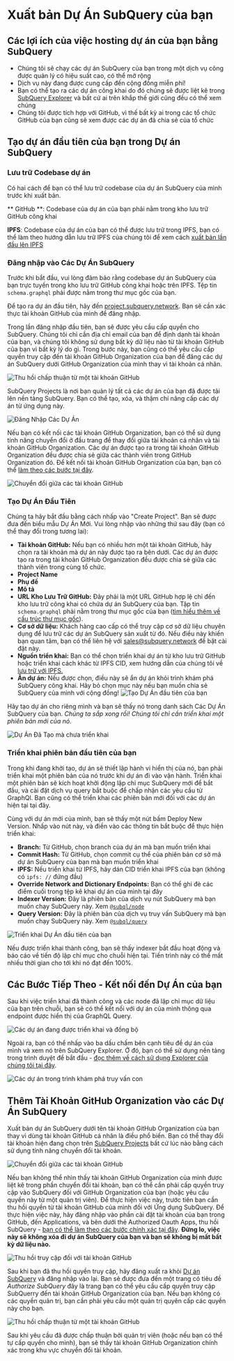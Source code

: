 # Xuất bản Dự Án SubQuery của bạn

## Các lợi ích của việc hosting dự án của bạn bằng SubQuery

- Chúng tôi sẽ chạy các dự án SubQuery của bạn trong một dịch vụ công được quản lý có hiệu suất cao, có thể mở rộng
- Dịch vụ này đang được cung cấp đến cộng đồng miễn phí!
- Bạn có thể tạo ra các dự án công khai do đó chúng sẽ được liệt kê trong [SubQuery Explorer](https://explorer.subquery.network) và bất cứ ai trên khắp thế giới cũng đều có thể xem chúng
- Chúng tôi được tích hợp với GitHub, vì thế bất kỳ ai trong các tổ chức GitHub của bạn cũng sẽ xem được các dự án đã chia sẻ của tổ chức

## Tạo dự án đầu tiên của bạn trong Dự án SubQuery

### Lưu trữ Codebase dự án

Có hai cách để bạn có thể lưu trữ codebase của dự án SubQuery của mình trước khi xuất bản.

** GitHub **: Codebase của dự án của bạn phải nằm trong kho lưu trữ GitHub công khai

**IPFS**: Codebase của dự án của bạn có thể được lưu trữ trong IPFS, bạn có thể làm theo hướng dẫn lưu trữ IPFS của chúng tôi để xem cách [xuất bản lần đầu lên IPFS](ipfs.md)

### Đăng nhập vào Các Dự Án SubQuery

Trước khi bắt đầu, vui lòng đảm bảo rằng codebase dự án SubQuery của bạn trực tuyến trong kho lưu trữ GitHub công khai hoặc trên IPFS. Tệp tin `schema.graphql` phải được nằm trong thư mục gốc của bạn.

Để tạo ra dự án đầu tiên, hãy đến [project.subquery.network](https://project.subquery.network). Bạn sẽ cần xác thực tài khoản GitHub của mình để đăng nhập.

Trong lần đăng nhập đầu tiên, bạn sẽ được yêu cầu cấp quyền cho SubQuery. Chúng tôi chỉ cần địa chỉ email của bạn để định dạnh tài khoản của bạn, và chúng tôi không sử dụng bất kỳ dữ liệu nào từ tài khoản GitHub của bạn vì bất kỳ lý do gì. Trong bước này, bạn cũng có thể yêu cầu cấp quyền truy cập đến tài khoản GitHub Organization của bạn để đăng các dự án SubQuery dưới GitHub Organization của mình thay vì tài khoản cá nhân.

![Thu hồi chấp thuận từ một tài khoản GitHub](/assets/img/project_auth_request.png)

SubQuery Projects là nơi bạn quản lý tất cả các dự án của bạn đã được tải lên nền tảng SubQuery. Bạn có thể tạo, xóa, và thậm chí nâng cấp các dự án từ ứng dụng này.

![Đăng Nhập Các Dự Án](/assets/img/projects-dashboard.png)

Nếu bạn có kết nối các tài khoản GitHub Organization, bạn có thể sử dụng tính năng chuyển đổi ở đầu trang để thay đổi giữa tài khoản cá nhân và tài khoản GitHub Organization. Các dự án được tạo ra trong tài khoản GitHub Organization đều được chia sẻ giữa các thành viên trong GitHub Organization đó. Để kết nối tài khoản GitHub Organization của bạn, bạn có thể [làm theo các bước tại đây](#add-github-organization-account-to-subquery-projects).

![Chuyển đổi giữa các tài khoản GitHub](/assets/img/projects-account-switcher.png)

### Tạo Dự Án Đầu Tiên

Chúng ta hãy bắt đầu bằng cách nhấp vào "Create Project". Bạn sẽ được đưa đến biểu mẫu Dự Án Mới. Vui lòng nhập vào những thứ sau đây (bạn có thể thay đổi trong tương lai):

- **Tài khoản GitHub:** Nếu bạn có nhiều hơn một tài khoản GitHub, hãy chọn ra tài khoản mà dự án này được tạo ra bên dưới. Các dự án được tạo ra trong tài khoản GitHub Organization đều được chia sẻ giữa các thành viên trong cùng tổ chức.
- **Project Name**
- **Phụ đề**
- **Mô tả**
- **URL Kho Lưu Trữ GitHub:** Đây phải là một URL GitHub hợp lệ chỉ đến kho lưu trữ công khai có chứa dự án SubQuery của bạn. Tập tin `schema.graphql` phải nằm trong thư mục gốc của bạn ([tìm hiểu thêm về cấu trúc thư mục gốc](../create/introduction.md#directory-structure)).
- **Cơ sở dữ liệu:** Khách hàng cao cấp có thể truy cập cơ sở dữ liệu chuyên dụng để lưu trữ các dự án SubQuery sản xuất từ đó. Nếu điều này khiến bạn quan tâm, bạn có thể liên hệ với [sales@subquery.network](mailto:sales@subquery.network) để bật cài đặt này.
- **Nguồn triển khai:** Bạn có thể chọn triển khai dự án từ kho lưu trữ GitHub hoặc triển khai cách khác từ IPFS CID, xem hướng dẫn của chúng tôi về [lưu trữ với IPFS.](ipfs.md)
- **Ẩn dự án:** Nếu được chọn, điều này sẽ ẩn dự án khỏi trình khám phá SubQuery công khai. Hãy bỏ chọn mục này nếu bạn muốn chia sẻ SubQuery của mình với cộng đồng! ![Tạo Dự Án đầu tiên của bạn](/assets/img/projects-create.png)

Hãy tạo dự án cho riêng mình và bạn sẽ thấy nó trong danh sách Các Dự Án SubQuery của bạn. _Chúng ta sắp xong rồi! Chúng tôi chỉ cần triển khai một phiên bản mới của nó._

![Dự Án Đã Tạo mà chưa triển khai](/assets/img/projects-no-deployment.png)

### Triển khai phiên bản đầu tiên của bạn

Trong khi đang khởi tạo, dự án sẽ thiết lập hành vi hiển thị của nó, bạn phải triển khai một phiên bản của nó trước khi dự án đi vào vận hành. Triển khai một phiên bản sẽ kích hoạt khởi động lập chỉ mục SubQuery mới để bắt đầu, và cài đặt dịch vụ query bắt buộc để chấp nhận các yêu cầu từ GraphQl. Bạn cũng có thể triển khai các phiên bản mới đối với các dự án hiện tại tại đây.

Cùng với dự án mới của mình, bạn sẽ thấy một nút bấm Deploy New Version. Nhấp vào nút này, và điền vào các thông tin bắt buộc để thực hiện triển khai:

- **Branch:** Từ GitHub, chọn branch của dự án mà bạn muốn triển khai
- **Commit Hash:** Từ GitHub, chọn commit cụ thể của phiên bản cơ sở mã dự án SubQuery của bạn mà bạn muốn triển khai
- **IPFS:** Nếu triển khai từ IPFS, hãy dán CID triển khai IPFS của bạn (không có `ipfs: //` đứng đầu)
- **Override Network and Dictionary Endpoints:** Bạn có thể ghi đè các điểm cuối trong tệp kê khai dự án của mình tại đây
- **Indexer Version:** Đây là phiên bản của dịch vụ nút SubQuery mà bạn muốn chạy SubQuery này. Xem [`@subql/node`](https://www.npmjs.com/package/@subql/node)
- **Query Version:** Đây là phiên bản của dịch vụ truy vấn SubQuery mà bạn muốn chạy SubQuery này. Xem [`@subql/query`](https://www.npmjs.com/package/@subql/query)

![Triển khai Dự Án đầu tiên của bạn](https://static.subquery.network/media/projects/projects-first-deployment.png)

Nếu được triển khai thành công, bạn sẽ thấy indexer bắt đầu hoạt động và báo cáo về tiến độ lập chỉ mục cho chuỗi hiện tại. Tiến trình này có thể mất nhiều thời gian cho tới khi nó đạt đến 100%.

## Các Bước Tiếp Theo - Kết nối đến Dự Án của bạn

Sau khi việc triển khai đã thành công và các node đã lập chỉ mục dữ liệu của bạn trên chuỗi, bạn sẽ có thể kết nối với dự án của mình thông qua endpoint được hiển thị của GraphQL Query.

![Các dự án đang được triển khai và đồng bộ](/assets/img/projects-deploy-sync.png)

Ngoài ra, bạn có thể nhấp vào ba dấu chấm bên cạnh tiêu đề dự án của mình và xem nó trên SubQuery Explorer. Ở đó, bạn có thể sử dụng nền tảng trong trình duyệt để bắt đầu - [đọc thêm về cách sử dụng Explorer của chúng tôi tại đây](../query/query.md).

![Các dự án trong trình khám phá truy vấn con](/assets/img/projects-explorer.png)

## Thêm Tài Khoản GitHub Organization vào các Dự Án SubQuery

Xuất bản dự án SubQuery dưới tên tài khoản GitHub Organization của bạn thay vì dùng tài khoản GitHub cá nhân là điều phổ biến. Bạn có thể thay đổi tài khoản hiện đang chọn trên [SubQuery Projects](https://project.subquery.network) bất cứ lúc nào bằng cách sử dụng tính năng chuyển đổi tài khoản.

![Chuyển đổi giữa các tài khoản GitHub](/assets/img/projects-account-switcher.png)

Nếu bạn không thể nhìn thấy tài khoản GitHub Organization của mình được liệt kê trong phần chuyển đổi tài khoản, bạn có thể cần phải cấp quyền truy cập vào SubQuery đối với GitHub Organization của bạn (hoặc yêu cầu quyền này từ một quản trị viên). Để thực hiện việc này, trước tiên bạn cần thu hồi quyền từ tài khoản GitHub của mình đối với Ứng dụng SubQuery. Để thực hiện việc này, hãy đăng nhập vào phần cài đặt tài khoản của bạn trong GitHub, đến Applications, và bên dưới thẻ Authorized Oauth Apps, thu hồi SubQuery - [bạn có thể làm theo các bước chính xác tại đây](https://docs.github.com/en/github/authenticating-to-github/keeping-your-account-and-data-secure/reviewing-your-authorized-applications-oauth). **Đừng lo, việc này sẽ không xóa đi dự án SubQuery của bạn và bạn sẽ không bị mất bất kỳ dữ liệu nào.**

![Thu hồi truy cập đối với tài khoản GitHub](/assets/img/project_auth_revoke.png)

Sau khi bạn đã thu hồi quyền truy cập, hãy đăng xuất ra khỏi [Dự án SubQuery](https://project.subquery.network) và đăng nhập vào lại. Bạn sẽ được đưa đến một trang có tiêu đề _Authorize SubQuery_ đây là trang bạn có thể yêu cầu cấp quyền truy cập SubQuerry đến tài khoản GitHub Organization của bạn. Nếu bạn không có các quyền quản trị, bạn cần phải yêu cầu một quản trị quyên cấp các quyền này cho bạn.

![Thu hồi chấp thuận từ một tài khoản GitHub](/assets/img/project_auth_request.png)

Sau khi yêu cầu đã được chấp thuận bởi quản trị viên (hoặc nếu bạn có thể tự cấp quyền cho mình), bạn sẽ thấy tài khoản GitHub Organization chính xác trong khu vực chuyển đổi tài khoản.
